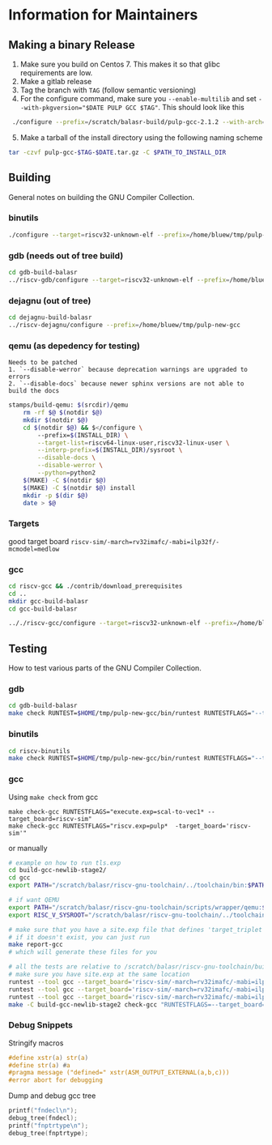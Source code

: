 # Information for Maintainers

## Making a binary Release

1. Make sure you build on Centos 7. This makes it so that glibc requirements are low.
2. Make a gitlab release
3. Tag the branch with `TAG` (follow semantic versioning)
4. For the configure command, make sure you `--enable-multilib` and set
   `--with-pkgversion="$DATE PULP GCC $TAG"`. This should look like this

```bash
 ./configure --prefix=/scratch/balasr-build/pulp-gcc-2.1.2 --with-arch=rv32imfcxpulpv3 --with-abi=ilp32 --enable-multilib --with-pkgversion=2021-07-04 PULP GCC v2.1.2`
```

5. Make a tarball of the install directory using the following naming scheme

```bash
tar -czvf pulp-gcc-$TAG-$DATE.tar.gz -C $PATH_TO_INSTALL_DIR
```

## Building
General notes on building the GNU Compiler Collection.

### binutils
```bash
./configure --target=riscv32-unknown-elf --prefix=/home/bluew/tmp/pulp-new-gcc --disable-werror --with-expat=yes --disable-gdb --disable-libdecnumber --disable-readline
```

### gdb (needs out of tree build)
```bash
cd gdb-build-balasr
../riscv-gdb/configure --target=riscv32-unknown-elf --prefix=/home/bluew/tmp/pulp-new-gcc --disable-werror --with-expat=yes --enable-gdb --disable-gas --disable-binutils --disable-ld --disable-gold --disable-gprof
```

### dejagnu (out of tree)
```bash
cd dejagnu-build-balasr
../riscv-dejagnu/configure --prefix=/home/bluew/tmp/pulp-new-gcc
```

### qemu (as depedency for testing)
	Needs to be patched
	1. `--disable-werror` because deprecation warnings are upgraded to errors
	2. `--disable-docs` because newer sphinx versions are not able to build the docs
```bash
stamps/build-qemu: $(srcdir)/qemu
	rm -rf $@ $(notdir $@)
	mkdir $(notdir $@)
	cd $(notdir $@) && $</configure \
		--prefix=$(INSTALL_DIR) \
		--target-list=riscv64-linux-user,riscv32-linux-user \
		--interp-prefix=$(INSTALL_DIR)/sysroot \
		--disable-docs \
		--disable-werror \
		--python=python2
	$(MAKE) -C $(notdir $@)
	$(MAKE) -C $(notdir $@) install
	mkdir -p $(dir $@)
	date > $@
```

### Targets
good target board `riscv-sim/-march=rv32imafc/-mabi=ilp32f/-mcmodel=medlow`

### gcc
```bash
cd riscv-gcc && ./contrib/download_prerequisites
cd ..
mkdir gcc-build-balasr
cd gcc-build-balasr

.././riscv-gcc/configure --target=riscv32-unknown-elf --prefix=/home/bluew/tmp/pulp-new-gcc --disable-shared --disable-threads --enable-languages=c,c++ --with-system-zlib --enable-tls --with-newlib --with-sysroot=/home/bluew/tmp/pulp-new-gcc/riscv32-unknown-elf --with-native-system-header-dir=/include --disable-libmudflap --disable-libssp --disable-libquadmath --disable-libgomp --disable-nls --disable-tm-clone-registry --src=.././riscv-gcc --enable-multilib --with-abi=ilp32 --with-arch=rv32gc --with-tune=rocket 'CFLAGS_FOR_TARGET=-Os   -mcmodel=medlow' 'CXXFLAGS_FOR_TARGET=-Os   -mcmodel=medlow'
```

## Testing
How to test various parts of the GNU Compiler Collection.

### gdb
```bash
cd gdb-build-balasr
make check RUNTEST=$HOME/tmp/pulp-new-gcc/bin/runtest RUNTESTFLAGS="--target_board=riscv-sim"
```

### binutils
```bash
cd riscv-binutils
make check RUNTEST=$HOME/tmp/pulp-new-gcc/bin/runtest RUNTESTFLAGS="--target_board=riscv-sim"
```

### gcc
Using `make check` from gcc

```
make check-gcc RUNTESTFLAGS="execute.exp=scal-to-vec1* --target_board=riscv-sim"
make check-gcc RUNTESTFLAGS="riscv.exp=pulp*  -target_board='riscv-sim'"
```

or manually

```bash
# example on how to run tls.exp
cd build-gcc-newlib-stage2/
cd gcc
export PATH="/scratch/balasr/riscv-gnu-toolchain/../toolchain/bin:$PATH"

# if want QEMU
export PATH="/scratch/balasr/riscv-gnu-toolchain/scripts/wrapper/qemu:$PATH"
export RISC_V_SYSROOT="/scratch/balasr/riscv-gnu-toolchain/../toolchain/sysroot"

# make sure that you have a site.exp file that defines 'target_triplet', 'src_dir' etc.
# if it doesn't exist, you can just run
make report-gcc
# which will generate these files for you

# all the tests are relative to /scratch/balasr/riscv-gnu-toolchain/build-gcc-newlib-stage2/gcc
# make sure you have site.exp at the same location
runtest --tool gcc --target_board='riscv-sim/-march=rv32imafc/-mabi=ilp32f/-mcmodel=medlow' gcc.dg/torture/tls/tls.exp
runtest --tool gcc --target_board='riscv-sim/-march=rv32imafc/-mabi=ilp32f/-mcmodel=medlow' gcc.c-torture/compile/compile.exp
runtest --tool gcc --target_board='riscv-sim/-march=rv32imafc/-mabi=ilp32f/-mcmodel=medlow' gcc.dg/torture/dg-torture.exp
make -C build-gcc-newlib-stage2 check-gcc "RUNTESTFLAGS=--target_board='riscv-sim/-march=rv32imfcxpulpv2/-mabi=ilp32f/-mcmodel=medlow'"
```

### Debug Snippets

Stringify macros
```c
#define xstr(a) str(a)
#define str(a) #a
#pragma message ("defined=" xstr(ASM_OUTPUT_EXTERNAL(a,b,c)))
#error abort for debugging
```

Dump and debug gcc tree
```c
printf("fndecl\n");
debug_tree(fndecl);
printf("fnptrtype\n");
debug_tree(fnptrtype);
```
